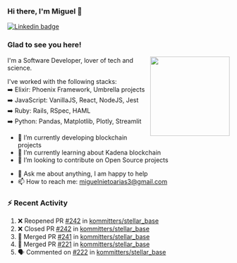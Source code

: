 ### Hi there, I'm Miguel 👋

<a href="https://linkedin.com/in/miguelnietoa/" target="_blank" rel="noopener noreferrer">
  <img src="https://img.shields.io/badge/-LinkedIn-0e76a8?style=flat-square&logo=Linkedin&logoColor=white" alt="Linkedin badge">
</a>
<!-- [![Website Badge](https://img.shields.io/badge/Website-3b5998?style=flat-square&logo=google-chrome&logoColor=white)](#notavailablenow#) 

<img src="https://i.imgur.com/tbrLrt5.gif" width=400 alt="Coding GIF" align="right"/>
-->


### Glad to see you here!
<a href="https://github.com/miguelnietoa"><img src="https://github-readme-stats-git-masterrstaa-rickstaa.vercel.app/api?username=miguelnietoa&show_icons=true&hide_border=true&count_private=true&include_all_commits=true&theme=tokyonight" height="180em" align="right"/></a>
I'm a Software Developer, lover of tech and science. 

I've worked with the following stacks:\
➡️ Elixir: Phoenix Framework, Umbrella projects\
➡️ JavaScript: VanillaJS, React, NodeJS, Jest\
➡️ Ruby: Rails, RSpec, HAML\
➡️ Python: Pandas, Matplotlib, Plotly, Streamlit

- 🔭 I’m currently developing blockchain projects
- 🌱 I’m currently learning about Kadena blockchain
- 👯 I’m looking to contribute on Open Source projects
<!-- 
- 😄 I just finished a Machine Learning course! 
- 🤔 I’m looking for help with ...
-->
- 💬 Ask me about anything, I am happy to help
- 📫 How to reach me: miguelnietoarias3@gmail.com


### ⚡ Recent Activity

<!--START_SECTION:activity-->
1. ❌ Reopened PR [#242](https://github.com/kommitters/stellar_base/pull/242) in [kommitters/stellar_base](https://github.com/kommitters/stellar_base)
2. ❌ Closed PR [#242](https://github.com/kommitters/stellar_base/pull/242) in [kommitters/stellar_base](https://github.com/kommitters/stellar_base)
3. 🎉 Merged PR [#241](https://github.com/kommitters/stellar_base/pull/241) in [kommitters/stellar_base](https://github.com/kommitters/stellar_base)
4. 🎉 Merged PR [#221](https://github.com/kommitters/stellar_base/pull/221) in [kommitters/stellar_base](https://github.com/kommitters/stellar_base)
5. 🗣 Commented on [#222](https://github.com/kommitters/stellar_base/issues/222) in [kommitters/stellar_base](https://github.com/kommitters/stellar_base)
<!--END_SECTION:activity-->
